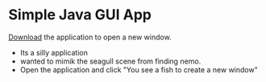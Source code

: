 # Simple Java GUI App
[Download](google.com) the application to open a new window.
- Its a silly application
- wanted to mimik the seagull scene from finding nemo.
- Open the application and click "You see a fish to create a new window"